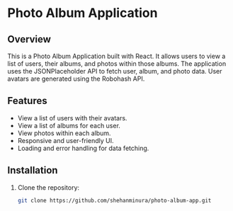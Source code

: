 # Photo Album Application

## Overview
This is a Photo Album Application built with React. It allows users to view a list of users, their albums, and photos within those albums. The application uses the JSONPlaceholder API to fetch user, album, and photo data. User avatars are generated using the Robohash API.

## Features
- View a list of users with their avatars.
- View a list of albums for each user.
- View photos within each album.
- Responsive and user-friendly UI.
- Loading and error handling for data fetching.

## Installation
1. Clone the repository:
   ```sh
   git clone https://github.com/shehanminura/photo-album-app.git
